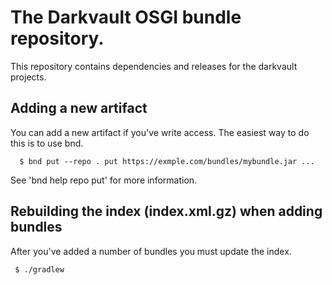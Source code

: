 # The Darkvault OSGI bundle repository.
This repository contains dependencies and releases for the darkvault projects.

## Adding a new artifact
You can add a new artifact if you've write access. The easiest way to do this is to
use bnd.

      $ bnd put --repo . put https://exmple.com/bundles/mybundle.jar ...

See 'bnd help repo put' for more information. 
 
## Rebuilding the index (index.xml.gz) when adding bundles
After you've added a number of bundles you must update the index.

     $ ./gradlew
